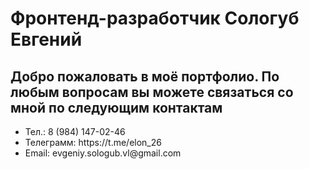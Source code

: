 <h1>Фронтенд-разработчик Сологуб Евгений</h1>

<h2>Добро пожаловать в моё портфолио. По любым вопросам вы можете связаться со мной по следующим контактам</h2>

<ul>
   <li>Тел.: 8 (984) 147-02-46</li>
   <li>Телеграмм: https://t.me/elon_26</li>
   <li>Email: evgeniy.sologub.vl@gmail.com</li>
</ul>
